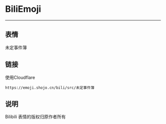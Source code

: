 # BiliEmoji
---
## 表情
未定事件簿
## 链接
使用Cloudflare
```
https://emoji.shojo.cn/bili/src/未定事件簿
```
## 说明
Bilibili 表情的版权归原作者所有
